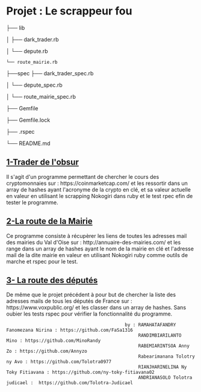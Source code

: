 

<h1>Projet : Le scrappeur fou</h1>


├── lib

│       ├── dark_trader.rb

│       └── depute.rb

	└── route_mairie.rb


├──spec ├── dark_trader_spec.rb
		
│	└── depute_spec.rb

│	└── route_mairie_spec.rb


├── Gemfile

├── Gemfile.lock

├── .rspec

└── README.md 


<h2><u> 1-Trader de l'obsur </u></h2>

<p>Il s'agit d'un programme permettant de chercher le cours des cryptomonnaies sur : https://coinmarketcap.com/
et les ressortir dans un array de hashes ayant l'acronyme de la crypto en clé, et sa valeur actuelle en valeur en utilisant le scrapping Nokogiri dans ruby et le test rpec efin de tester le programme.</p>

<h2><u>2-La route de la Mairie</u></h2>

<p> Ce programme consiste à récupèrer les liens de toutes les adresses mail des mairies du Val d'Oise sur : http://annuaire-des-mairies.com/
et les range dans un array de hashes ayant le nom de la mairie en clé et l'adresse mail de la dite mairie en valeur en utilisant Nokogiri ruby comme outils de marche et rspec pour le test.</p>


<h2><u>3- La route des députés</u></h2>

<p> De même que le projet précédent à pour but de chercher la liste des adresses mails de tous les députés de France sur : 
https://www.voxpublic.org/ et les classer dans un array de hashes. Sans oubier les tests rspec pour vérifier la fonctionnalité du programme. </p>



												by : RAMAHATAFANDRY Fanomezana Nirina : https://github.com/FaSa1316 
 													 RANDIMBIARILANTO  Mino : https://github.com/MinoRandy
 													 RABEMIARINTSOA Anny Zo : https://github.com/Annyzo
 													 Rabearimanana Tolotry ny Avo : https://github.com/Tolotra0977
 													 RIANJHARINELINA Ny Toky Fitiavana : https://github.com/ny-toky-fitiavana02
													 ANDRIANASOLO Tolotra judicael :  https://github.com/Tolotra-Judicael
